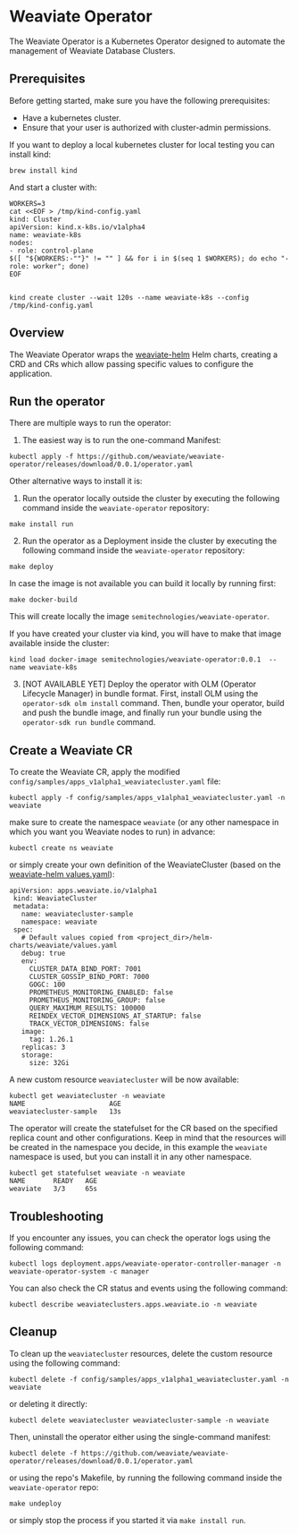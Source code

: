 # Weaviate Operator

The Weaviate Operator is a Kubernetes Operator designed to automate the management of Weaviate Database Clusters.

## Prerequisites

Before getting started, make sure you have the following prerequisites:

- Have a kubernetes cluster.
- Ensure that your user is authorized with cluster-admin permissions.

If you want to deploy a local kubernetes cluster for local testing you can install kind:
```
brew install kind
```

And start a cluster with:
```
WORKERS=3
cat <<EOF > /tmp/kind-config.yaml
kind: Cluster
apiVersion: kind.x-k8s.io/v1alpha4
name: weaviate-k8s
nodes:
- role: control-plane
$([ "${WORKERS:-""}" != "" ] && for i in $(seq 1 $WORKERS); do echo "- role: worker"; done)
EOF


kind create cluster --wait 120s --name weaviate-k8s --config /tmp/kind-config.yaml
```

## Overview

The Weaviate Operator wraps the [weaviate-helm](https://github.com/weaviate/weaviate-helm) Helm charts, creating a CRD and CRs which allow passing specific values to configure the application.


## Run the operator

There are multiple ways to run the operator:

1. The easiest way is to run the one-command Manifest:

```shell
kubectl apply -f https://github.com/weaviate/weaviate-operator/releases/download/0.0.1/operator.yaml
```

Other alternative ways to install it is:

1. Run the operator locally outside the cluster by executing the following command inside the `weaviate-operator` repository:

```shell
make install run
```

2. Run the operator as a Deployment inside the cluster by executing the following command inside the `weaviate-operator` repository:

```shell
make deploy
```

In case the image is not available you can build it locally by running first:

```shell
make docker-build
```

This will create locally the image `semitechnologies/weaviate-operator`.

If you have created your cluster via kind, you will have to make that image available inside the cluster:

```shell
kind load docker-image semitechnologies/weaviate-operator:0.0.1  --name weaviate-k8s
```

3. [NOT AVAILABLE YET] Deploy the operator with OLM (Operator Lifecycle Manager) in bundle format. First, install OLM using the `operator-sdk olm install` command. Then, bundle your operator, build and push the bundle image, and finally run your bundle using the `operator-sdk run bundle` command.

## Create a Weaviate CR

To create the Weaviate CR, apply the modified `config/samples/apps_v1alpha1_weaviatecluster.yaml` file:

```shell
kubectl apply -f config/samples/apps_v1alpha1_weaviatecluster.yaml -n weaviate
```

make sure to create the namespace `weaviate` (or any other namespace in which you want you Weaviate nodes to run) in advance:

```shell
kubectl create ns weaviate
```

or simply create your own definition of the WeaviateCluster (based on the [weaviate-helm values.yaml](https://github.com/weaviate/weaviate-helm/blob/master/weaviate/values.yaml)):

```
apiVersion: apps.weaviate.io/v1alpha1
 kind: WeaviateCluster
 metadata:
   name: weaviatecluster-sample
   namespace: weaviate
 spec:
   # Default values copied from <project_dir>/helm-charts/weaviate/values.yaml
   debug: true
   env:
     CLUSTER_DATA_BIND_PORT: 7001
     CLUSTER_GOSSIP_BIND_PORT: 7000
     GOGC: 100
     PROMETHEUS_MONITORING_ENABLED: false
     PROMETHEUS_MONITORING_GROUP: false
     QUERY_MAXIMUM_RESULTS: 100000
     REINDEX_VECTOR_DIMENSIONS_AT_STARTUP: false
     TRACK_VECTOR_DIMENSIONS: false
   image:
     tag: 1.26.1
   replicas: 3
   storage:
     size: 32Gi
```
A new custom resource `weaviatecluster` will be now available:

```shell
kubectl get weaviatecluster -n weaviate
NAME                     AGE
weaviatecluster-sample   13s

```
The operator will create the statefulset for the CR based on the specified replica count and other configurations. Keep in mind that the resources will be created in the namespace you decide, in this example the `weaviate` namespace is used, but you can install it in any other namespace. 

```shell
kubectl get statefulset weaviate -n weaviate
NAME       READY   AGE
weaviate   3/3     65s
```

## Troubleshooting

If you encounter any issues, you can check the operator logs using the following command:

```shell
kubectl logs deployment.apps/weaviate-operator-controller-manager -n weaviate-operator-system -c manager
```

You can also check the CR status and events using the following command:

```shell
kubectl describe weaviateclusters.apps.weaviate.io -n weaviate
```

## Cleanup

To clean up the `weaviatecluster` resources, delete the custom resource using the following command:

```shell
kubectl delete -f config/samples/apps_v1alpha1_weaviatecluster.yaml -n weaviate
```
or deleting it directly:

```shell
kubectl delete weaviatecluster weaviatecluster-sample -n weaviate
```

Then, uninstall the operator either using the single-command manifest:

```shell
kubectl delete -f https://github.com/weaviate/weaviate-operator/releases/download/0.0.1/operator.yaml
```

or using the repo's Makefile, by running the following command inside the `weaviate-operator` repo:

```shell
make undeploy
```

or simply stop the process if you started it via `make install run`.


